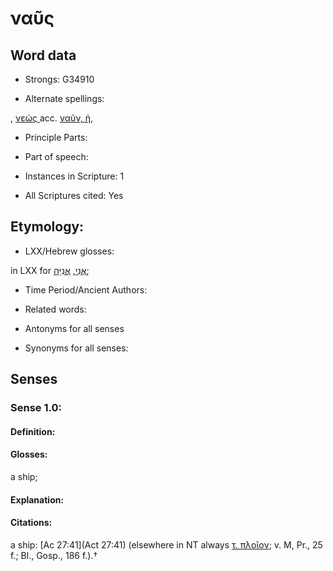 # ναῦς

<!-- Status: S2=NeedsEdits -->
<!-- Lexica used for edits:   -->

## Word data

* Strongs: G34910

* Alternate spellings:

, [νεώς ]() acc. [ναῦν, ἡ](),

* Principle Parts: 


* Part of speech: 


* Instances in Scripture: 1

* All Scriptures cited: Yes

## Etymology: 


* LXX/Hebrew glosses: 

in LXX for [אֳנִי](//en-uhl/H0590), [אֲנִיָּה](//en-uhl/H0592);

* Time Period/Ancient Authors: 


* Related words: 

* Antonyms for all senses

* Synonyms for all senses: 


## Senses 


### Sense  1.0: 

#### Definition: 

#### Glosses: 

a ship; 

#### Explanation: 


#### Citations: 

a ship: [Ac 27:41](Act 27:41) (elsewhere in NT always [τ. πλοῖον](); v. M, Pr., 25 f.; Bl., Gosp., 186 f.).†
